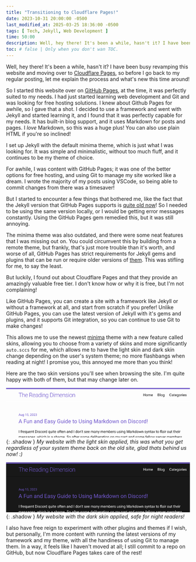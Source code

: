 ```yaml
---
title: "Transitioning to Cloudflare Pages!"
date: 2023-10-31 20:00:00 -0500
last_modified_at: 2025-03-25 18:36:00 -0500
tags: [ Tech, Jekyll, Web Development ]
time: 50:00
description: Well, hey there! It's been a while, hasn't it? I have been busy revamping this website and moving over to Cloudflare Pages, so before I go back to my regular posting, let me explain the process and what's new this time around!
toc: # false | Only when you don't wan TOC.  
---
```

Well, hey there! It's been a while, hasn't it? I have been busy revamping this website and moving over to [Cloudflare Pages](https://pages.cloudflare.com/), so before I go back to my regular posting, let me explain the process and what's new this time around!

So I started this website over on [GitHub Pages](https://pages.github.com/), at the time, it was perfectly suited to my needs. I had just started learning web development and Git and was looking for free hosting solutions. I knew about Github Pages for awhile, so I gave that a shot. I decided to use a framework and went with Jekyll and started learning it, and I found that it was perfectly capable for my needs. It has built-in blog support, and it uses Markdown for posts and pages. I *love* Markdown, so this was a huge plus! You can also use plain HTML if you're so inclined!

I set up Jekyll with the default minima theme, which is just what I was looking for. It was simple and minimalistic, without too much fluff, and it continues to be my theme of choice.

For awhile, I was content with GitHub Pages; it was one of the better options for free hosting, and using Git to manage my site worked like a dream. I wrote the majority of my posts using VSCode, so being able to commit changes from there was a timesaver!

But I started to encounter a few things that bothered me, like the fact that the Jekyll version that GitHub Pages supports is [quite old now](https://github.com/jekyll/jekyll/releases/tag/v3.9.3)! So I needed to be using the same version locally, or I would be getting error messages constantly. Using the GitHub Pages gem remedied this, but it was still annoying.

The minima theme was also outdated, and there were some neat features that I was missing out on. You could circumvent this by building from a remote theme, but frankly, that's just more trouble than it's worth, and worse of all, GitHub Pages has strict requirements for Jekyll gems and plugins that can be run or require older versions of [them](https://pages.github.com/versions/). This was stifling for me, to say the least.

But luckily, I found out about Cloudflare Pages and that they provide an amazingly valuable free tier. I don't know how or why it is free, but I'm not complaining!

Like GitHub Pages, you can create a site with a framework like Jekyll or without a framework at all, and start from scratch if you prefer! Unlike GitHub Pages, you can use the latest version of Jekyll with it's gems and plugins, and it supports Git integration, so you can continue to use Git to make changes!

This allows me to use the newest [minima](https://github.com/jekyll/minima) theme with a new feature called skins, allowing you to choose from a variety of skins and more significantly `auto.sccs` for me, which allows me to have the light skin and dark skin change depending on the user's system theme; no more flashbangs when reading at night! I promise you, this annoyed me more than you think!

Here are the two skin versions you'll see when browsing the site. I'm quite happy with both of them, but that may change later on.

![My website with the light skin applied, this was you get regardless of your system theme back on the old site, glad thats behind us now! :)](/assets/images/2023-10-31-transitioning-to-cloudflare-pages/minima-light-skin.png){: .shadow }
_My website with the light skin applied, this was what you get regardless of your system theme back on the old site, glad thats behind us now! :)_

![My website with the dark skin applied, safe for night readers!](/assets/images/2023-10-31-transitioning-to-cloudflare-pages/minima-dark-skin.png){: .shadow }
_My website with the dark skin applied, safe for night readers!_

I also have free reign to experiment with other plugins and themes if I wish, but personally, I'm more content with running the latest versions of my framework and my theme, with all the handiness of using Git to manage them. In a way, it feels like I haven't moved at all; I still commit to a repo on GitHub, but now Cloudflare Pages takes care of the rest!
